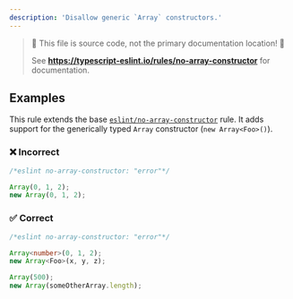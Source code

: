 ```yaml
---
description: 'Disallow generic `Array` constructors.'
---
```


> 🛑 This file is source code, not the primary documentation location! 🛑
>
> See **https://typescript-eslint.io/rules/no-array-constructor** for documentation.

## Examples

This rule extends the base [`eslint/no-array-constructor`](https://eslint.org/docs/rules/no-array-constructor) rule.
It adds support for the generically typed `Array` constructor (`new Array<Foo>()`).

<!--tabs-->

### ❌ Incorrect

```ts
/*eslint no-array-constructor: "error"*/

Array(0, 1, 2);
new Array(0, 1, 2);
```

### ✅ Correct

```ts
/*eslint no-array-constructor: "error"*/

Array<number>(0, 1, 2);
new Array<Foo>(x, y, z);

Array(500);
new Array(someOtherArray.length);
```
